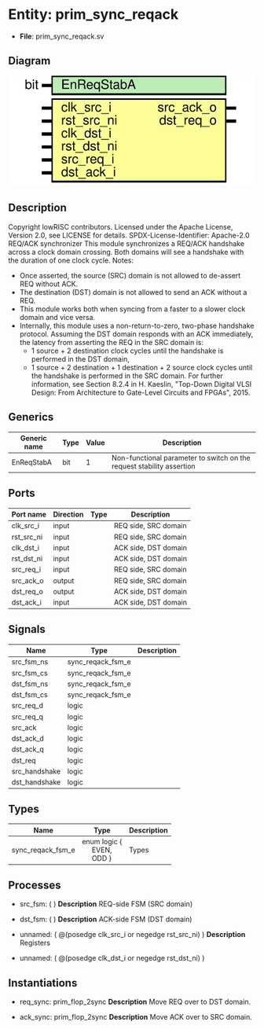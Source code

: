 # Entity: prim_sync_reqack

- **File**: prim_sync_reqack.sv
## Diagram

![Diagram](prim_sync_reqack.svg "Diagram")
## Description

Copyright lowRISC contributors.
 Licensed under the Apache License, Version 2.0, see LICENSE for details.
 SPDX-License-Identifier: Apache-2.0
 REQ/ACK synchronizer
 This module synchronizes a REQ/ACK handshake across a clock domain crossing.
 Both domains will see a handshake with the duration of one clock cycle.
 Notes:
 - Once asserted, the source (SRC) domain is not allowed to de-assert REQ without ACK.
 - The destination (DST) domain is not allowed to send an ACK without a REQ.
 - This module works both when syncing from a faster to a slower clock domain and vice versa.
 - Internally, this module uses a non-return-to-zero, two-phase handshake protocol. Assuming the
   DST domain responds with an ACK immediately, the latency from asserting the REQ in the
   SRC domain is:
   - 1 source + 2 destination clock cycles until the handshake is performed in the DST domain,
   - 1 source + 2 destination + 1 destination + 2 source clock cycles until the handshake is
     performed in the SRC domain.
 For further information, see Section 8.2.4 in H. Kaeslin, "Top-Down Digital VLSI Design: From
 Architecture to Gate-Level Circuits and FPGAs", 2015.
 
## Generics

| Generic name | Type | Value | Description                                                            |
| ------------ | ---- | ----- | ---------------------------------------------------------------------- |
| EnReqStabA   | bit  | 1     | Non-functional parameter to switch on the request stability assertion  |
## Ports

| Port name  | Direction | Type | Description          |
| ---------- | --------- | ---- | -------------------- |
| clk_src_i  | input     |      | REQ side, SRC domain |
| rst_src_ni | input     |      | REQ side, SRC domain |
| clk_dst_i  | input     |      | ACK side, DST domain |
| rst_dst_ni | input     |      | ACK side, DST domain |
| src_req_i  | input     |      | REQ side, SRC domain |
| src_ack_o  | output    |      | REQ side, SRC domain |
| dst_req_o  | output    |      | ACK side, DST domain |
| dst_ack_i  | input     |      | ACK side, DST domain |
## Signals

| Name          | Type              | Description |
| ------------- | ----------------- | ----------- |
| src_fsm_ns    | sync_reqack_fsm_e |             |
| src_fsm_cs    | sync_reqack_fsm_e |             |
| dst_fsm_ns    | sync_reqack_fsm_e |             |
| dst_fsm_cs    | sync_reqack_fsm_e |             |
| src_req_d     | logic             |             |
| src_req_q     | logic             |             |
| src_ack       | logic             |             |
| dst_ack_d     | logic             |             |
| dst_ack_q     | logic             |             |
| dst_req       | logic             |             |
| src_handshake | logic             |             |
| dst_handshake | logic             |             |
## Types

| Name              | Type                                                                                                   | Description |
| ----------------- | ------------------------------------------------------------------------------------------------------ | ----------- |
| sync_reqack_fsm_e | enum logic {<br><span style="padding-left:20px">     EVEN,<br><span style="padding-left:20px"> ODD   } | Types       |
## Processes
- src_fsm: (  )
**Description**
REQ-side FSM (SRC domain)

- dst_fsm: (  )
**Description**
ACK-side FSM (DST domain)

- unnamed: ( @(posedge clk_src_i or negedge rst_src_ni) )
**Description**
Registers

- unnamed: ( @(posedge clk_dst_i or negedge rst_dst_ni) )
## Instantiations

- req_sync: prim_flop_2sync
**Description**
Move REQ over to DST domain.

- ack_sync: prim_flop_2sync
**Description**
Move ACK over to SRC domain.

